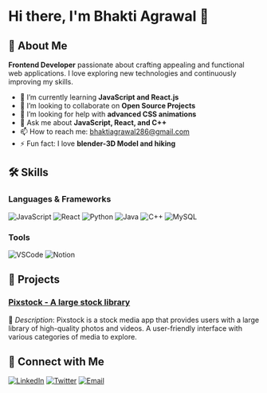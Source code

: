 # Hi there, I'm Bhakti Agrawal 👋



## 🌟 About Me
 **Frontend Developer** passionate about crafting appealing and functional web applications. I love exploring new technologies and continuously improving my skills.

- 🌱 I’m currently learning **JavaScript and React.js**
- 👯 I’m looking to collaborate on **Open Source Projects**
- 🤔 I’m looking for help with **advanced CSS animations**
- 💬 Ask me about **JavaScript, React, and C++**
- 📫 How to reach me: [bhaktiagrawal286@gmail.com](mailto:bhaktiagrawal286@gmail.com)
- ⚡ Fun fact: I love **blender-3D Model and hiking**

## 🛠️ Skills

### Languages & Frameworks
![JavaScript](https://img.shields.io/badge/-JavaScript-333333?style=flat&logo=javascript)
![React](https://img.shields.io/badge/-React-333333?style=flat&logo=react)
![Python](https://img.shields.io/badge/-Python-333333?style=flat&logo=python)
![Java](https://img.shields.io/badge/java-%23ED8B00.svg?style=for-the-badge&logo=openjdk&logoColor=white)
![C++](https://img.shields.io/badge/-C++-333333?style=flat&logo=cplusplus)
![MySQL](https://img.shields.io/badge/mysql-4479A1.svg?style=for-the-badge&logo=mysql&logoColor=white)
### Tools
![VSCode](https://img.shields.io/badge/-VSCode-333333?style=flat&logo=visualstudiocode)
![Notion](https://img.shields.io/badge/-Notion-333333?style=flat&logo=notion)



## 🚀 Projects

### [Pixstock - A large stock library](https://stock-media-platform.vercel.app/)
🚧 *Description*: Pixstock is a stock media app that provides users with a large library of high-quality photos and videos. A user-friendly interface with various categories of media to explore.


## 💬 Connect with Me

[![LinkedIn](https://img.shields.io/badge/-LinkedIn-333333?style=flat&logo=linkedin)](https://www.linkedin.com/in/bhakti-agrawal-a88b51214/)
[![Twitter](https://img.shields.io/badge/-Twitter-333333?style=flat&logo=twitter)](https://x.com/BhaktiAgrawal3)
[![Email](https://img.shields.io/badge/-Email-333333?style=flat&logo=gmail)](mailto:bhaktiagrawal286@gmail.com)


